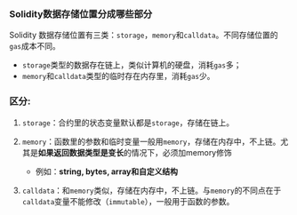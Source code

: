 ### Solidity数据存储位置分成哪些部分

Solidity 数据存储位置有三类：`storage`，`memory`和`calldata`。不同存储位置的`gas`成本不同。

- `storage`类型的数据存在链上，类似计算机的硬盘，消耗`gas`多；
- `memory`和`calldata`类型的临时存在内存里，消耗`gas`少。

### 区分:

1. `storage`：合约里的状态变量默认都是`storage`，存储在链上。

2. `memory`：函数里的参数和临时变量一般用`memory`，存储在内存中，不上链。尤其是**如果返回数据类型是变长**的情况下，必须加memory修饰

    - 例如：**string, bytes, array和自定义结构**

3. `calldata`：和`memory`类似，存储在内存中，不上链。与`memory`的不同点在于`calldata`变量不能修改（`immutable`），一般用于函数的参数。